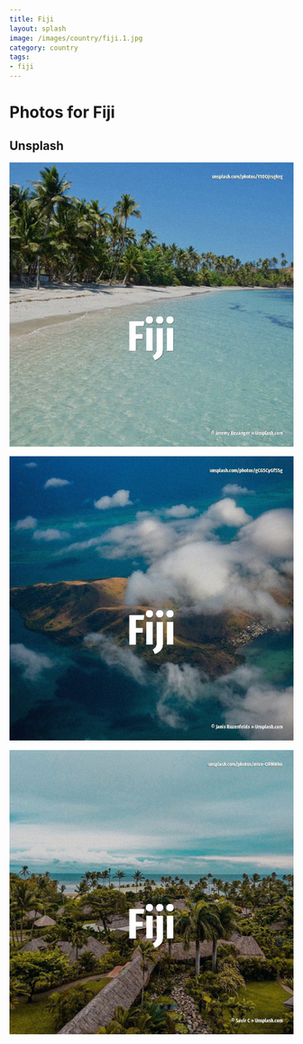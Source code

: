 ```yaml
---
title: Fiji
layout: splash
image: /images/country/fiji.1.jpg
category: country
tags:
- fiji
---
```

# Photos for Fiji

## Unsplash

![Fiji](/images/country/fiji.1.jpg)

![Fiji](/images/country/fiji.2.jpg)

![Fiji](/images/country/fiji.3.jpg)